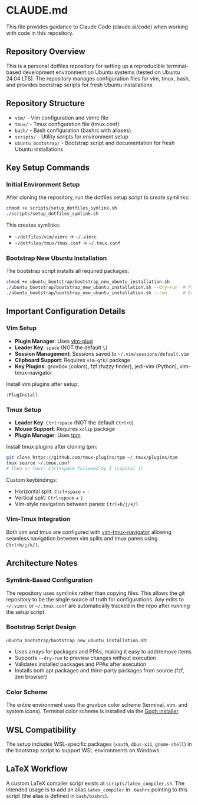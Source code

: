 # CLAUDE.md

This file provides guidance to Claude Code (claude.ai/code) when working with code in this repository.

## Repository Overview

This is a personal dotfiles repository for setting up a reproducible terminal-based development environment on Ubuntu systems (tested on Ubuntu 24.04 LTS). The repository manages configuration files for vim, tmux, bash, and provides bootstrap scripts for fresh Ubuntu installations.

## Repository Structure

- `vim/` - Vim configuration and vimrc file
- `tmux/` - Tmux configuration file (tmux.conf)
- `bash/` - Bash configuration (bashrc with aliases)
- `scripts/` - Utility scripts for environment setup
- `ubuntu_bootstrap/` - Bootstrap script and documentation for fresh Ubuntu installations

## Key Setup Commands

### Initial Environment Setup

After cloning the repository, run the dotfiles setup script to create symlinks:
```bash
chmod +x scripts/setup_dotfiles_symlink.sh
./scripts/setup_dotfiles_symlink.sh
```

This creates symlinks:
- `~/dotfiles/vim/vimrc` → `~/.vimrc`
- `~/dotfiles/tmux/tmux.conf` → `~/.tmux.conf`

### Bootstrap New Ubuntu Installation

The bootstrap script installs all required packages:
```bash
chmod +x ubuntu_bootstrap/bootstrap_new_ubuntu_installation.sh
./ubuntu_bootstrap/bootstrap_new_ubuntu_installation.sh --dry-run  # Preview changes
./ubuntu_bootstrap/bootstrap_new_ubuntu_installation.sh --run      # Execute installation
```

## Important Configuration Details

### Vim Setup

- **Plugin Manager**: Uses [vim-plug](https://github.com/junegunn/vim-plug)
- **Leader Key**: `space` (NOT the default `\`)
- **Session Management**: Sessions saved to `~/.vim/sessions/default.vim`
- **Clipboard Support**: Requires `vim-gtk3` package
- **Key Plugins**: gruvbox (colors), fzf (fuzzy finder), jedi-vim (Python), vim-tmux-navigator

Install vim plugins after setup:
```
:PlugInstall
```

### Tmux Setup

- **Leader Key**: `Ctrl+space` (NOT the default `Ctrl+b`)
- **Mouse Support**: Requires `xclip` package
- **Plugin Manager**: Uses [tpm](https://github.com/tmux-plugins/tpm)

Install tmux plugins after cloning tpm:
```bash
git clone https://github.com/tmux-plugins/tpm ~/.tmux/plugins/tpm
tmux source ~/.tmux.conf
# Then in tmux: Ctrl+space followed by I (capital i)
```

Custom keybindings:
- Horizontal split: `Ctrl+space` + `-`
- Vertical split: `Ctrl+space` + `|`
- Vim-style navigation between panes: `Ctrl+h/j/k/l`

### Vim-Tmux Integration

Both vim and tmux are configured with [vim-tmux-navigator](https://github.com/christoomey/vim-tmux-navigator) allowing seamless navigation between vim splits and tmux panes using `Ctrl+h/j/k/l`.

## Architecture Notes

### Symlink-Based Configuration

The repository uses symlinks rather than copying files. This allows the git repository to be the single source of truth for configurations. Any edits to `~/.vimrc` or `~/.tmux.conf` are automatically tracked in the repo after running the setup script.

### Bootstrap Script Design

`ubuntu_bootstrap/bootstrap_new_ubuntu_installation.sh`:
- Uses arrays for packages and PPAs, making it easy to add/remove items
- Supports `--dry-run` to preview changes without execution
- Validates installed packages and PPAs after execution
- Installs both apt packages and third-party packages from source (fzf, zen browser)

### Color Scheme

The entire environment uses the gruvbox color scheme (terminal, vim, and system icons). Terminal color scheme is installed via the [Gogh installer](https://github.com/Gogh-Co/Gogh).

## WSL Compatibility

The setup includes WSL-specific packages (`xauth`, `dbus-x11`, `gnome-shell`) in the bootstrap script to support WSL environments on Windows.

## LaTeX Workflow

A custom LaTeX compiler script exists at `scripts/latex_compiler.sh`. The intended usage is to add an alias `latex_compiler` in `.bashrc` pointing to this script (the alias is defined in `bash/bashrc`).
